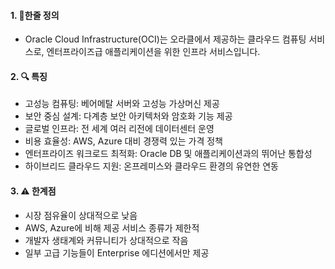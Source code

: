 #### 1. 📌한줄 정의

- Oracle Cloud Infrastructure(OCI)는 오라클에서 제공하는 클라우드 컴퓨팅 서비스로, 엔터프라이즈급 애플리케이션을 위한 인프라 서비스입니다.

#### 2. 🔍 특징

- 고성능 컴퓨팅: 베어메탈 서버와 고성능 가상머신 제공
- 보안 중심 설계: 다계층 보안 아키텍처와 암호화 기능 제공
- 글로벌 인프라: 전 세계 여러 리전에 데이터센터 운영
- 비용 효율성: AWS, Azure 대비 경쟁력 있는 가격 정책
- 엔터프라이즈 워크로드 최적화: Oracle DB 및 애플리케이션과의 뛰어난 통합성
- 하이브리드 클라우드 지원: 온프레미스와 클라우드 환경의 유연한 연동

#### 3. ⚠️ 한계점

- 시장 점유율이 상대적으로 낮음
- AWS, Azure에 비해 제공 서비스 종류가 제한적
- 개발자 생태계와 커뮤니티가 상대적으로 작음
- 일부 고급 기능들이 Enterprise 에디션에서만 제공

